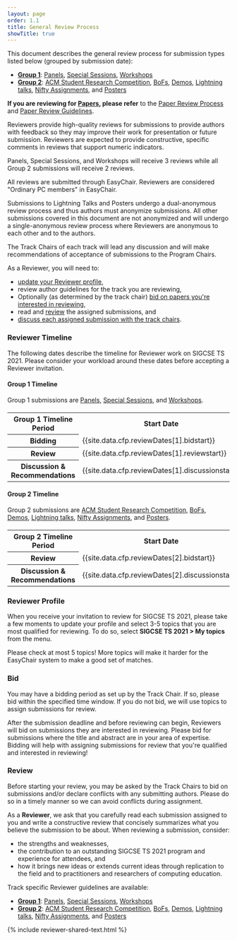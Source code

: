 ```yaml
---
layout: page
order: 1.1
title: General Review Process
showTitle: true
---
```


This document describes the general review process for submission types listed below (grouped by submission date):

* [**Group 1**](#group-1-timeline): [Panels](/reviewers/panel-review-guidelines), [Special Sessions](/reviewers/special-sessions-review-guidelines), [Workshops](/reviewers/workshop-review-guidelines)
* [**Group 2**](#group-2-timeline): 
[ACM Student Research Competition](/reviewers/src-review-guidelines), 
[BoFs](/reviewers/bofs-review-guidelines), 
[Demos](/reviewers/demos-review-guidelines), 
[Lightning talks](/reviewers/lt-review-guidelines), 
[Nifty Assignments](/reviewers/nifty-review-guidelines), and
[Posters](/reviewers/poster-review-guidelines)  

**If you are reviewing for [Papers](/authors/papers), please refer** to the [Paper Review Process](/reviewers/paper-review-process) and [Paper Review Guidelines](/reviewers/paper-review-guidelines).

Reviewers provide high-quality reviews for submissions to provide authors with feedback so they may improve their work for presentation or future submission. Reviewers are expected to provide constructive, specific comments in reviews that support numeric indicators.  

Panels, Special Sessions, and Workshops will receive 3 reviews while all Group 2 submissions will receive 2 reviews.

All reviews are submitted through EasyChair. Reviewers are considered "Ordinary PC members" in EasyChair.

Submissions to Lightning Talks and Posters undergo a dual-anonymous review process and thus authors must anonymize submissions. All other submissions covered in this document are not anonymized and will undergo a single-anonymous review process where Reviewers are anonymous to each other and to the authors.

The Track Chairs of each track will lead any discussion and will make recommendations of acceptance of submissions to the Program Chairs.

As a Reviewer, you will need to:
- [update your Reviewer profile](#reviewer-profile), 
- review author guidelines for the track you are reviewing, 
- Optionally (as determined by the track chair) [bid on papers you're interested in reviewing](#bid), 
- read and [review](#review) the assigned submissions, and 
- [discuss each assigned submission with the track chairs](#discussion).

### Reviewer Timeline

The following dates describe the timeline for Reviewer work on SIGCSE TS 2021. Please consider your workload around these dates before accepting a Reviewer invitation.

#### Group 1 Timeline 

Group 1 submissions are [Panels](/reviewers/panel-review-guidelines), [Special Sessions](/reviewers/special-sessions-review-guidelines), and [Workshops](/reviewers/workshop-review-guidelines).

<div class="table-responsive" style="margin-top: 20px;">
  <table class="table">
      <tbody>
		<tr>
			<th scope="col"><strong>Group 1 Timeline Period</strong></th>
			<th scope="col"><strong>Start Date</strong></th>
			<th scope="col"><strong>End Date</strong></th>
		</tr>
		<tr>
			<th scope="row">Bidding</th>
			<td>{{site.data.cfp.reviewDates[1].bidstart}}</td>
			<td>{{site.data.cfp.reviewDates[1].bidend}}</td>
		</tr>
		<tr>
			<th scope="row">Review</th>
			<td>{{site.data.cfp.reviewDates[1].reviewstart}}</td>
			<td>{{site.data.cfp.reviewDates[1].reviewend}}</td>
		</tr>
		<tr>
			<th scope="row">Discussion & Recommendations</th>
			<td>{{site.data.cfp.reviewDates[1].discussionstart}}</td>
			<td>{{site.data.cfp.reviewDates[1].discussionend}}</td>
		</tr>
		</tbody>
	</table>
</div>

#### Group 2 Timeline

Group 2 submissions are [ACM Student Research Competition](/reviewers/src-review-guidelines), [BoFs](/reviewers/bofs-review-guidelines), [Demos](/reviewers/demos-review-guidelines), [Lightning talks](/reviewers/lt-review-guidelines), [Nifty Assignments](/reviewers/nifty-review-guidelines), and [Posters](/reviewers/poster-review-guidelines).
  
<div class="table-responsive" style="margin-top: 20px;">
  <table class="table">
      <tbody>
		<tr>
			<th scope="col"><strong>Group 2 Timeline Period</strong></th>
			<th scope="col"><strong>Start Date</strong></th>
			<th scope="col"><strong>End Date</strong></th>
		</tr>
<!-- No bidding in 2021. TODO: replace with conditional logic instead!
		<tr>
			<th scope="row">Bidding (Optional - see track specific information for details)</th>
			<td>{{site.data.cfp.reviewDates[2].bidstart}}</td>
			<td>{{site.data.cfp.reviewDates[2].bidend}}</td>
		</tr>
 -->
		<tr>
			<th scope="row">Review</th>
			<td>{{site.data.cfp.reviewDates[2].bidstart}}
<!-- 			 OR {{site.data.cfp.reviewDates[2].reviewstart}}
 -->
 			</td>
			<td>{{site.data.cfp.reviewDates[2].reviewend}}</td>
		</tr>
		<tr>
			<th scope="row">Discussion & Recommendations</th>
			<td>{{site.data.cfp.reviewDates[2].discussionstart}}</td>
			<td>{{site.data.cfp.reviewDates[2].discussionend}}</td>
		</tr>
		</tbody>
	</table>
</div>

### Reviewer Profile

When you receive your invitation to review for SIGCSE TS 2021, please take a few moments to update your profile and select 3-5 topics that you are most qualified for reviewing.  To do so, select **SIGCSE TS 2021 > My topics** from the menu.  

Please check at most 5 topics! More topics will make it harder for the EasyChair system to make a good set of matches. 

### Bid

You may have a bidding period as set up by the Track Chair. If so, please bid within the specified time window. If you do not bid, we will use topics to assign submissions for review.

After the submission deadline and before reviewing can begin, Reviewers will bid on submissions they are interested in reviewing. Please bid for submissions where the title and abstract are in your area of expertise. Bidding will help with assigning submissions for review that you're qualified and interested in reviewing!

### Review

Before starting your review, you may be asked by the Track Chairs to bid on submissions and/or declare conflicts with any submitting authors. Please do so in a timely manner so we can avoid conflicts during assignment.

As a **Reviewer**, we ask that you carefully read each submission assigned to you and write a constructive review that concisely summarizes what you believe the submission to be about. When reviewing a submission, consider:

* the strengths and weaknesses, 
* the contribution to an outstanding SIGCSE TS 2021 program and experience for attendees, and
* how it brings new ideas or extends current ideas through replication to the field and to practitioners and researchers of computing education.

Track specific Reviewer guidelines are available:

* [**Group 1**](#group-1-timeline): [Panels](/reviewers/panel-review-guidelines), [Special Sessions](/reviewers/special-sessions-review-guidelines), [Workshops](/reviewers/workshop-review-guidelines)
* [**Group 2**](#group-2-timeline): 
[ACM Student Research Competition](/reviewers/src-review-guidelines), 
[BoFs](/reviewers/bofs-review-guidelines), 
[Demos](/reviewers/demos-review-guidelines), 
[Lightning talks](/reviewers/lt-review-guidelines), 
[Nifty Assignments](/reviewers/nifty-review-guidelines), and
[Posters](/reviewers/poster-review-guidelines)   

{% include reviewer-shared-text.html %}

